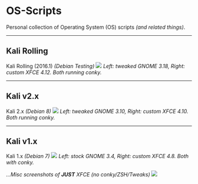 # OS-Scripts

Personal collection of Operating System (OS) scripts _(and related things)_.

- - -

## Kali Rolling

Kali Rolling (2016.1) _(Debian Testing)_
![](https://i.imgur.com/23dGQEa.png)
_Left: tweaked GNOME 3.18,  Right: custom XFCE 4.12.  Both running conky._

- - -

## Kali v2.x

Kali 2.x _(Debian 8)_
![](https://i.imgur.com/oJxBQNy.png)
_Left: tweaked GNOME 3.10,  Right: custom XFCE 4.10.  Both running conky._

- - -

## Kali v1.x

Kali 1.x _(Debian 7)_
![](https://i.imgur.com/8D69XMO.png)
_Left: stock GNOME 3.4,  Right: custom XFCE 4.8.  Both with conky._

_...Misc screenshots of **JUST** XFCE (no conky/ZSH/Tweaks)_
![](https://i.imgur.com/P2Oj28f.png)
